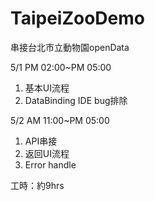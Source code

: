 # TaipeiZooDemo
串接台北市立動物園openData

5/1 PM 02:00~PM 05:00
 1. 基本UI流程
 2. DataBinding IDE bug排除

5/2 AM 11:00~PM 05:00
 1. API串接
 2. 返回UI流程
 3. Error handle

工時：約9hrs
